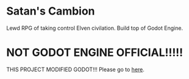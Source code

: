 # Satan's Cambion
Lewd RPG of taking control Elven civilation. Build top of Godot Engine.

# NOT GODOT ENGINE OFFICIAL!!!!!
THIS PROJECT MODIFIED GODOT!!!
Please go to [here](https://github.com/godotengine/godot).

